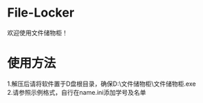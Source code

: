 # File-Locker
欢迎使用文件储物柜！
# 使用方法
1.解压后请将软件置于D盘根目录，确保D:\文件储物柜\文件储物柜.exe  
2.请参照示例格式，自行在name.ini添加学号及名单
